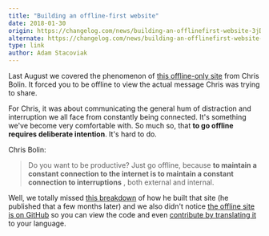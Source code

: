 ```yaml
---
title: "Building an offline-first website"
date: 2018-01-30
origin: https://changelog.com/news/building-an-offlinefirst-website-3jD
alternate: https://changelog.com/news/building-an-offlinefirst-website-3jD
type: link
author: Adam Stacoviak
---
```


Last August we covered the phenomenon of [this offline-only site](https://chris.bolin.co/offline/) from Chris Bolin. It forced you to be offline to view the actual message Chris was trying to share.

For Chris, it was about communicating the general hum of distraction and interruption we all face from constantly being connected. It's something we've become very comfortable with. So much so, that **to go offline requires deliberate intention**. It's hard to do.

Chris Bolin:

> Do you want to be productive? Just go offline, because **to maintain a constant connection to the internet is to maintain a constant connection to interruptions** , both external and internal.

Well, we totally missed [this breakdown](http://formidable.com/blog/2017/building-an-offline-only-website/) of how he built that site (he published that a few months later) and we also didn't notice [the offline site is on GitHub](https://github.com/chrisbolin/offline) so you can view the code and even [contribute by translating it](https://github.com/chrisbolin/offline/issues/3) to your language.

